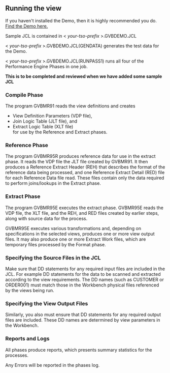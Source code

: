 ## Running the view

If you haven't installed the Demo, then it is highly recommended you do. [Find the Demo here.](https://genevaers.github.io/Demo/)

Sample JCL is contained in 
< *your-tso-prefix* >.GVBDEMO.JCL

< *your-tso-prefix* >.GVBDEMO.JCL(GENDATA) generates the test data for the Demo.

< *your-tso-prefix* >.GVBDEMO.JCL(RUNPASS1) runs all four of the Performance Engine Phases in one job.

**This is to be completed and reviewed when we have added some sample JCL**


### Compile Phase 

The program GVBMR91 reads the view definitions and creates
 -  View Definition Parameters (VDP file),
 -  Join Logic Table (JLT file), and 
 -  Extract Logic Table (XLT file)  
for use by the Reference and Extract phases. 

### Reference Phase

The program GVBMR95R produces reference data for use in the extract phase. It reads the VDP file the JLT file created by GVBMR91. It then produces a Reference Extract Header (REH) that describes the format of the reference data being processed, and one Reference Extract Detail (RED) file for each Reference Data file read. These files contain only the data required to perform joins/lookups in the Extract phase.

### Extract Phase

The program GVBMR95E executes the extract phase. GVBMR95E reads the VDP file, the XLT file, and the REH, and RED files created by earlier steps, along with source data for the process.

GVBMR95E executes various transformations and, depending on specifications in the selected views, produces one or more view output files. It may also produce one or more Extract Work files, which are temporary files processed by the Format phase. 

### Specifying the Source Files in the JCL

Make sure that DD statements for any required input files are included in the JCL. For example DD statements for the data to be scanned and extracted according to the view requirements. The DD names (such as CUSTOMER or ORDER001) must match those in the Workbench physical files referenced by the views being run.

### Specifying the View Output Files

Similarly, you also must ensure that DD statements for any required output files are included. These DD names are determined by view parameters in the Workbench.

### Reports and Logs

All phases produce reports, which presents summary statistics for the processes.

Any Errors will be reported in the phases log.
